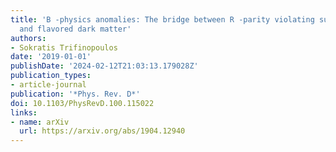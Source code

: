 ```yaml
---
title: 'B -physics anomalies: The bridge between R -parity violating supersymmetry
  and flavored dark matter'
authors:
- Sokratis Trifinopoulos
date: '2019-01-01'
publishDate: '2024-02-12T21:03:13.179028Z'
publication_types:
- article-journal
publication: '*Phys. Rev. D*'
doi: 10.1103/PhysRevD.100.115022
links:
- name: arXiv
  url: https://arxiv.org/abs/1904.12940
---
```

